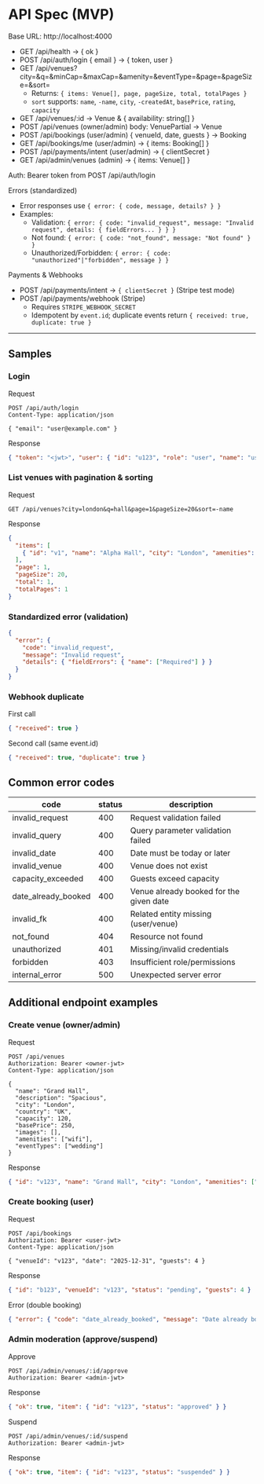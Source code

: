 # API Spec (MVP)

Base URL: http://localhost:4000

- GET /api/health → { ok }
- POST /api/auth/login { email } → { token, user }
- GET /api/venues?city=&q=&minCap=&maxCap=&amenity=&eventType=&page=&pageSize=&sort=
  - Returns: `{ items: Venue[], page, pageSize, total, totalPages }`
  - `sort` supports: `name`, `-name`, `city`, `-createdAt`, `basePrice`, `rating`, `capacity`
- GET /api/venues/:id → Venue & { availability: string[] }
- POST /api/venues (owner/admin) body: VenuePartial → Venue
- POST /api/bookings (user/admin) { venueId, date, guests } → Booking
- GET /api/bookings/me (user/admin) → { items: Booking[] }
- POST /api/payments/intent (user/admin) → { clientSecret }
- GET /api/admin/venues (admin) → { items: Venue[] }

Auth: Bearer token from POST /api/auth/login

Errors (standardized)
- Error responses use `{ error: { code, message, details? } }`
- Examples:
  - Validation: `{ error: { code: "invalid_request", message: "Invalid request", details: { fieldErrors... } } }`
  - Not found: `{ error: { code: "not_found", message: "Not found" } }`
  - Unauthorized/Forbidden: `{ error: { code: "unauthorized"|"forbidden", message } }`

Payments & Webhooks
- POST /api/payments/intent → `{ clientSecret }` (Stripe test mode)
- POST /api/payments/webhook (Stripe)
  - Requires `STRIPE_WEBHOOK_SECRET`
  - Idempotent by `event.id`; duplicate events return `{ received: true, duplicate: true }`

---

## Samples

### Login
Request
```http
POST /api/auth/login
Content-Type: application/json

{ "email": "user@example.com" }
```
Response
```json
{ "token": "<jwt>", "user": { "id": "u123", "role": "user", "name": "user" } }
```

### List venues with pagination & sorting
Request
```http
GET /api/venues?city=london&q=hall&page=1&pageSize=20&sort=-name
```
Response
```json
{
  "items": [
    { "id": "v1", "name": "Alpha Hall", "city": "London", "amenities": [], "eventTypes": [] }
  ],
  "page": 1,
  "pageSize": 20,
  "total": 1,
  "totalPages": 1
}
```

### Standardized error (validation)
```json
{
  "error": {
    "code": "invalid_request",
    "message": "Invalid request",
    "details": { "fieldErrors": { "name": ["Required"] } }
  }
}
```

### Webhook duplicate
First call
```json
{ "received": true }
```
Second call (same event.id)
```json
{ "received": true, "duplicate": true }
```

## Common error codes

| code                | status | description                                   |
|---------------------|--------|-----------------------------------------------|
| invalid_request     | 400    | Request validation failed                     |
| invalid_query       | 400    | Query parameter validation failed             |
| invalid_date        | 400    | Date must be today or later                   |
| invalid_venue       | 400    | Venue does not exist                          |
| capacity_exceeded   | 400    | Guests exceed capacity                        |
| date_already_booked | 400    | Venue already booked for the given date       |
| invalid_fk          | 400    | Related entity missing (user/venue)           |
| not_found           | 404    | Resource not found                            |
| unauthorized        | 401    | Missing/invalid credentials                   |
| forbidden           | 403    | Insufficient role/permissions                 |
| internal_error      | 500    | Unexpected server error                       |

## Additional endpoint examples

### Create venue (owner/admin)
Request
```http
POST /api/venues
Authorization: Bearer <owner-jwt>
Content-Type: application/json

{
  "name": "Grand Hall",
  "description": "Spacious",
  "city": "London",
  "country": "UK",
  "capacity": 120,
  "basePrice": 250,
  "images": [],
  "amenities": ["wifi"],
  "eventTypes": ["wedding"]
}
```
Response
```json
{ "id": "v123", "name": "Grand Hall", "city": "London", "amenities": ["wifi"], "eventTypes": ["wedding"] }
```

### Create booking (user)
Request
```http
POST /api/bookings
Authorization: Bearer <user-jwt>
Content-Type: application/json

{ "venueId": "v123", "date": "2025-12-31", "guests": 4 }
```
Response
```json
{ "id": "b123", "venueId": "v123", "status": "pending", "guests": 4 }
```
Error (double booking)
```json
{ "error": { "code": "date_already_booked", "message": "Date already booked" } }
```

### Admin moderation (approve/suspend)
Approve
```http
POST /api/admin/venues/:id/approve
Authorization: Bearer <admin-jwt>
```
Response
```json
{ "ok": true, "item": { "id": "v123", "status": "approved" } }
```
Suspend
```http
POST /api/admin/venues/:id/suspend
Authorization: Bearer <admin-jwt>
```
Response
```json
{ "ok": true, "item": { "id": "v123", "status": "suspended" } }
```
